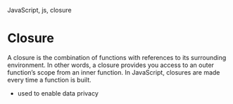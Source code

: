 JavaScript, js, closure




# Closure

A closure is the combination of functions with references to its surrounding environment. In other words, a closure provides you access to an outer function’s scope from an inner function. In JavaScript, closures are made every time a function is built.

- used to enable data privacy
